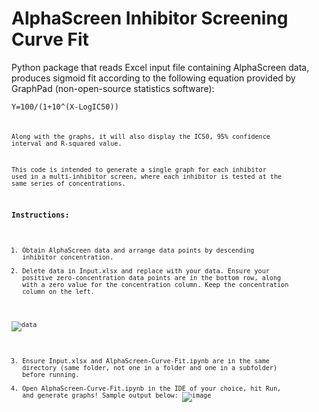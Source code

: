 # AlphaScreen Inhibitor Screening Curve Fit
Python package that reads Excel input file containing AlphaScreen data, produces sigmoid fit according to the following equation provided by GraphPad (non-open-source statistics software): 

<code>Y=100/(1+10^(X-LogIC50))<code>

Along with the graphs, it will also display the IC50, 95% confidence interval and R-squared value.

This code is intended to generate a single graph for each inhibitor used in a multi-inhibitor screen, where each inhibitor is tested at the same series of concentrations.

### Instructions:
1. Obtain AlphaScreen data and arrange data points by descending inhibitor concentration. 
2. Delete data in Input.xlsx and replace with your data. Ensure your positive zero-concentration data points are in the bottom row, along with a zero value for the concentration column. Keep the concentration column on the left.

![data](https://user-images.githubusercontent.com/49679286/138839301-d829ed8b-5167-4d40-89c1-7c4be3bd94b2.PNG)

3. Ensure Input.xlsx and AlphaScreen-Curve-Fit.ipynb are in the same directory (same folder, not one in a folder and one in a subfolder) before running.
4. Open AlphaScreen-Curve-Fit.ipynb in the IDE of your choice, hit Run, and generate graphs! Sample output below:
![image](https://user-images.githubusercontent.com/49679286/138866438-0db2b57a-4ac3-4567-80dd-1f8e8acca066.png)

